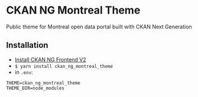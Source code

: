 # CKAN NG Montreal Theme
Public theme for Montreal open data portal built with CKAN Next Generation

## Installation
* [Install CKAN NG Frontend V2](#)
* `$ yarn install ckan_ng_montreal_theme`
* in `.env`:

```
THEME=ckan_ng_montreal_theme
THEME_DIR=node_modules
```
